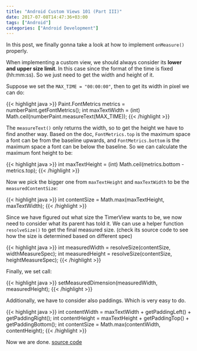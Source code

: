 ```yaml
---
title: "Android Custom Views 101 (Part III)"
date: 2017-07-08T14:47:36+03:00
tags: ["Android"]
categories: ["Android Development"]
---
```


In this post, we finally gonna take a look at how to implement `onMeasure()` properly.

When implementing a custom view, we should always consider its **lower and upper size limit**. In this case since the format of the time is fixed (hh:mm:ss). So we just need to get the width and height of it.

Suppose we set the `MAX_TIME = "00:00:00"`, then to get its width in pixel we can do:

{{< highlight java >}}
Paint.FontMetrics metrics = numberPaint.getFontMetrics();
int maxTextWidth = (int) Math.ceil(numberPaint.measureText(MAX_TIME));
{{< /highlight >}}

The `measureText()` only returns the width, so to get the height we have to find another way.
Based on the doc, `FontMetrics.top` is the maximum space a font can be from the baseline upwards, and `FontMetrics.bottom` is the maximum space a font can be below the baseline. So we can calculate the maximum font height to be:

{{< highlight java >}}
int maxTextHeight = (int) Math.ceil(metrics.bottom - metrics.top);
{{< /highlight >}}

Now we pick the bigger one from `maxTextHeight` and `maxTextWidth` to be the `measuredContentSize`:

{{< highlight java >}}
int contentSize = Math.max(maxTextHeight, maxTextWidth);
{{< /highlight >}}

Since we have figured out what size the TimerView wants to be, we now need to consider what its parent has told it. We can use a helper function `resolveSize()` to get the final measured size. (check its source code to see how the size is determined based on different spec)

{{< highlight java >}}
int measuredWidth = resolveSize(contentSize, widthMeasureSpec);
int measuredHeight = resolveSize(contentSize, heightMeasureSpec);
{{< /highlight >}}

Finally, we set call:

{{< highlight java >}}
setMeasuredDimension(measuredWidth, measuredHeight);
{{< /highlight >}}

Additionally, we have to consider also paddings. Which is very easy to do.

{{< highlight java >}}
int contentWidth = maxTextWidth + getPaddingLeft() + getPaddingRight();
int contentHeight = maxTextHeight + getPaddingTop() + getPaddingBottom();
int contentSize = Math.max(contentWidth, contentHeight);
{{< /highlight >}}

Now we are done. [source code](https://github.com/lvguowei/TimerView/tree/a0a929fe4ecc3dfb13066d200d9294c567ff296a)
